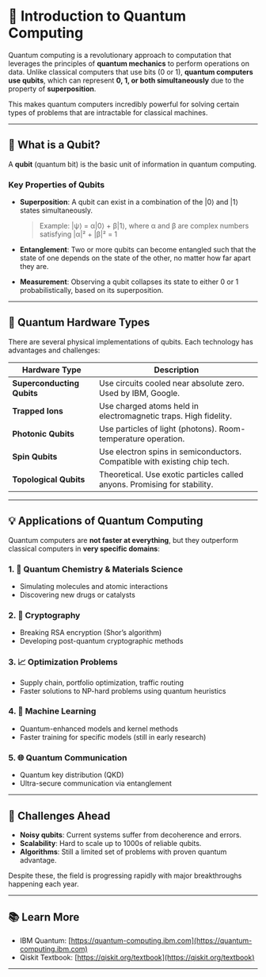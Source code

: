 # 🧠 Introduction to Quantum Computing

Quantum computing is a revolutionary approach to computation that leverages the principles of **quantum mechanics** to perform operations on data. Unlike classical computers that use bits (0 or 1), **quantum computers use qubits**, which can represent **0, 1, or both simultaneously** due to the property of **superposition**.

This makes quantum computers incredibly powerful for solving certain types of problems that are intractable for classical machines.

---

## 🔢 What is a Qubit?

A **qubit** (quantum bit) is the basic unit of information in quantum computing.

### Key Properties of Qubits

- **Superposition**: A qubit can exist in a combination of the |0⟩ and |1⟩ states simultaneously.
  
  > Example: \|ψ⟩ = α\|0⟩ + β\|1⟩, where α and β are complex numbers satisfying |α|² + |β|² = 1

- **Entanglement**: Two or more qubits can become entangled such that the state of one depends on the state of the other, no matter how far apart they are.

- **Measurement**: Observing a qubit collapses its state to either 0 or 1 probabilistically, based on its superposition.

---

## 🧰 Quantum Hardware Types

There are several physical implementations of qubits. Each technology has advantages and challenges:

| Hardware Type              |                   Description                                              |
|----------------------------|----------------------------------------------------------------------------|
| **Superconducting Qubits** | Use circuits cooled near absolute zero. Used by IBM, Google.               |
| **Trapped Ions**           | Use charged atoms held in electromagnetic traps. High fidelity.            |
| **Photonic Qubits**        | Use particles of light (photons). Room-temperature operation.              |
| **Spin Qubits**            | Use electron spins in semiconductors. Compatible with existing chip tech.  |
| **Topological Qubits**     | Theoretical. Use exotic particles called anyons. Promising for stability.  |

---

## 💡 Applications of Quantum Computing

Quantum computers are **not faster at everything**, but they outperform classical computers in **very specific domains**:

### 1. 🧬 **Quantum Chemistry & Materials Science**

- Simulating molecules and atomic interactions
- Discovering new drugs or catalysts

### 2. 🔐 **Cryptography**

- Breaking RSA encryption (Shor’s algorithm)
- Developing post-quantum cryptographic methods

### 3. 📈 **Optimization Problems**

- Supply chain, portfolio optimization, traffic routing
- Faster solutions to NP-hard problems using quantum heuristics

### 4. 🧠 **Machine Learning**

- Quantum-enhanced models and kernel methods
- Faster training for specific models (still in early research)

### 5. 🌐 **Quantum Communication**

- Quantum key distribution (QKD)
- Ultra-secure communication via entanglement

---

## 🚧 Challenges Ahead

- **Noisy qubits**: Current systems suffer from decoherence and errors.
- **Scalability**: Hard to scale up to 1000s of reliable qubits.
- **Algorithms**: Still a limited set of problems with proven quantum advantage.

Despite these, the field is progressing rapidly with major breakthroughs happening each year.

---

## 📚 Learn More

- IBM Quantum: [https://quantum-computing.ibm.com](https://quantum-computing.ibm.com)
- Qiskit Textbook: [https://qiskit.org/textbook](https://qiskit.org/textbook)

---
